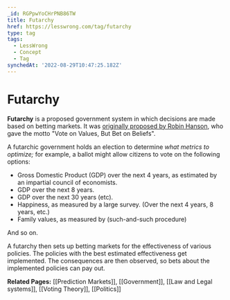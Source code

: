 ```yaml
---
_id: RGPpwYoCHrPNB86TW
title: Futarchy
href: https://lesswrong.com/tag/futarchy
type: tag
tags:
  - LessWrong
  - Concept
  - Tag
synchedAt: '2022-08-29T10:47:25.182Z'
---
```

# Futarchy

**Futarchy** is a proposed government system in which decisions are made based on betting markets. It was [originally proposed by Robin Hanson](http://mason.gmu.edu/~rhanson/futarchy.html), who gave the motto "Vote on Values, But Bet on Beliefs".

A futarchic government holds an election to determine *what metrics to optimize;* for example, a ballot might allow citizens to vote on the following options:

- Gross Domestic Product (GDP) over the next 4 years, as estimated by an impartial council of economists.
- GDP over the next 8 years.
- GDP over the next 30 years (etc).
- Happiness, as measured by a large survey. (Over the next 4 years, 8 years, etc.)
- Family values, as measured by (such-and-such procedure)

And so on.

A futarchy then sets up betting markets for the effectiveness of various policies. The policies with the best estimated effectiveness get implemented. The consequences are then observed, so bets about the implemented policies can pay out.

**Related Pages:** [[Prediction Markets]], [[Government]], [[Law and Legal systems]], [[Voting Theory]], [[Politics]]